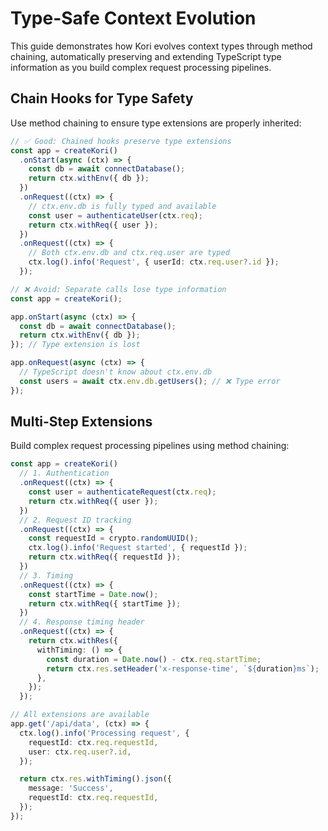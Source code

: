 # Type-Safe Context Evolution

This guide demonstrates how Kori evolves context types through method chaining, automatically preserving and extending TypeScript type information as you build complex request processing pipelines.

## Chain Hooks for Type Safety

Use method chaining to ensure type extensions are properly inherited:

```typescript
// ✅ Good: Chained hooks preserve type extensions
const app = createKori()
  .onStart(async (ctx) => {
    const db = await connectDatabase();
    return ctx.withEnv({ db });
  })
  .onRequest((ctx) => {
    // ctx.env.db is fully typed and available
    const user = authenticateUser(ctx.req);
    return ctx.withReq({ user });
  })
  .onRequest((ctx) => {
    // Both ctx.env.db and ctx.req.user are typed
    ctx.log().info('Request', { userId: ctx.req.user?.id });
  });

// ❌ Avoid: Separate calls lose type information
const app = createKori();

app.onStart(async (ctx) => {
  const db = await connectDatabase();
  return ctx.withEnv({ db });
}); // Type extension is lost

app.onRequest(async (ctx) => {
  // TypeScript doesn't know about ctx.env.db
  const users = await ctx.env.db.getUsers(); // ❌ Type error
});
```

## Multi-Step Extensions

Build complex request processing pipelines using method chaining:

```typescript
const app = createKori()
  // 1. Authentication
  .onRequest((ctx) => {
    const user = authenticateRequest(ctx.req);
    return ctx.withReq({ user });
  })
  // 2. Request ID tracking
  .onRequest((ctx) => {
    const requestId = crypto.randomUUID();
    ctx.log().info('Request started', { requestId });
    return ctx.withReq({ requestId });
  })
  // 3. Timing
  .onRequest((ctx) => {
    const startTime = Date.now();
    return ctx.withReq({ startTime });
  })
  // 4. Response timing header
  .onRequest((ctx) => {
    return ctx.withRes({
      withTiming: () => {
        const duration = Date.now() - ctx.req.startTime;
        return ctx.res.setHeader('x-response-time', `${duration}ms`);
      },
    });
  });

// All extensions are available
app.get('/api/data', (ctx) => {
  ctx.log().info('Processing request', {
    requestId: ctx.req.requestId,
    user: ctx.req.user?.id,
  });

  return ctx.res.withTiming().json({
    message: 'Success',
    requestId: ctx.req.requestId,
  });
});
```
